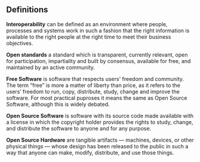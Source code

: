 ## Definitions
**Interoperability** can be defined as an environment where people, processes and systems work in such a fashion that the right information is available to the right people at the right time to meet their business objectives.   

**Open standards** a standard which is transparent, currently relevant, open for participation, impartiality and built by consensus, available for free, and maintained by an active community. 

**Free Software** is software that respects users' freedom and community. The term “free” is more a matter of liberty than price, as it refers to the users’ freedom to run, copy, distribute, study, change and improve the software. For most practical puproses it means the same as Open Source Software, although this is widely debated.

**Open Source Software** is software with its source code made available with a license in which the copyright holder provides the rights to study, change, and distribute the software to anyone and for any purpose.

**Open Source Hardware** are tangible artifacts — machines, devices, or other physical things — whose design has been released to the public in such a way that anyone can make, modify, distribute, and use those things.
